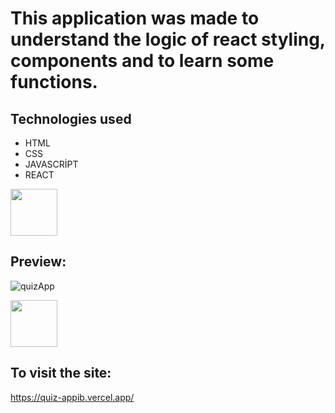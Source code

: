 # This application was made to understand the logic of react styling, components and to learn some functions.

## Technologies used

- HTML
- CSS
- JAVASCRİPT
- REACT

<img src="https://skillicons.dev/icons?i=javascript,vite,html,css,react" height="75" />

## Preview:

![quizApp](https://github.com/IbrahimBooz/PatikaFullStackBootcamp/assets/109763478/fdb13dd4-f1c1-4b30-958c-fa139be12923)




<img src="https://skillicons.dev/icons?i=javascript,vite,html,css,react" height="75" />


## To visit the site:

https://quiz-appib.vercel.app/

